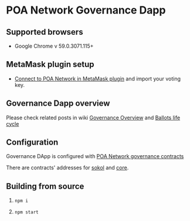 # POA Network Governance Dapp

## Supported browsers

* Google Chrome v 59.0.3071.115+

## MetaMask plugin setup

* [Connect to POA Network in MetaMask plugin](https://github.com/poanetwork/wiki/wiki/POA-Network-on-MetaMask) and import your voting key.


## Governance Dapp overview

Please check related posts in wiki [Governance Overview](https://github.com/poanetwork/wiki/wiki/Governance-Overview) and [Ballots life cycle](https://github.com/poanetwork/wiki/wiki/Ballots-Overview.-Life-cycle-and-limits)


## Configuration
Governance DApp is configured with [POA Network governance contracts](https://github.com/poanetwork/poa-network-consensus-contracts)

There are contracts' addresses for [sokol](https://github.com/poanetwork/poa-chain-spec/blob/sokol/contracts.json) and [core](https://github.com/poanetwork/poa-chain-spec/blob/core/contracts.json).


## Building from source

1) `npm i`

2) `npm start`